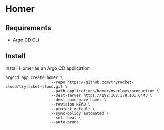 # Homer

## Requirements

- [Argo CD CLI](https://argo-cd.readthedocs.io/en/stable/getting_started/#2-download-argo-cd-cli)

## Install

Install Homer as an Argo CD application

    argocd app create homer \
                        --repo https://github.com/tryrocket-cloud/tryrocket-cloud.git \
                        --path applications/homer/overlays/production \
                        --dest-server https://192.168.178.101:6443 \
                        --dest-namespace homer \
                        --revision HEAD \
                        --project default \
                        --sync-policy automated \
                        --self-heal \
                        --auto-prune
